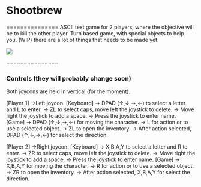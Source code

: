 # Shootbrew
===============
ASCII text game for 2 players, where the objective will be to kill the other player.
Turn based game, with special objects to help you.
(WIP) there are a lot of things that needs to be made yet.

![](https://github.com/R1ckyman/homebrew-shoot/blob/master/res/Shootbrew_WIP.png)

===============
### Controls (they will probably change soon)

Both joycons are held in vertical (for the moment).

[Player 1]
  ->Left joycon.
  [Keyboard]
    -> DPAD (↑,↓,→,←) to select a letter and L to enter.
    -> ZL to select caps, move left the joystick to delete.
    -> Move right the joystick to add a space.
    -> Press the joystick to enter name.
  [Game]
    -> DPAD (↑,↓,→,←) for moving the character.
    -> L for action or to use a selected object.
    -> ZL to open the inventory.
    -> After action selected, DPAD (↑,↓,→,←) for select the direction.

[Player 2]
  ->Right joycon.
  [Keyboard]
    -> X,B,A,Y to select a letter and R to enter.
    -> ZR to select caps, move left the joystick to delete.
    -> Move right the joystick to add a space.
    -> Press the joystick to enter name.
  [Game]
    -> X,B,A,Y for moving the character.
    -> R for action or to use a selected object.
    -> ZR to open the inventory.
    -> After action selected, X,B,A,Y for select the direction.
